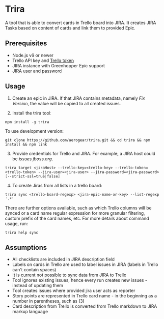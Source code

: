 # Trira

A tool that is able to convert cards in Trello board into JIRA. It creates JIRA Tasks based on content of cards and link them to
provided Epic.

## Prerequisites

* Node.js v6 or newer
* Trello API key and [Trello token](https://developers.trello.com/get-started/start-building)
* JIRA instance with Greenhopper Epic support
* JIRA user and password

## Usage


1. Create an epic in JIRA. If that JIRA contains metadata, namely _Fix Version_, the value will be copied to all created issues.

2. Install the trira tool:

```
npm install -g trira
```

To use development version:
```
git clone https://github.com/aerogear/trira.git && cd trira && npm install && npm link
```

3. Provide credentials for Trello and JIRA. For example, a JIRA host could be _issues.jboss.org_.
```
trira target <jiraHost> --trello-key=<trello-key> --trello-token=<trello-token> --jira-user=<jira-user> --jira-password=<jira-password> [--strict-ssl=true|false]
```

4. To create Jiras from all lists in a trello board:
```
trira sync <trello-board-regexp> <jira-epic-name-or-key> --list-regexp '.*'
```

There are further options available, such as which Trello columns will be synced or a card name regular expression for more granular filtering, custom prefix of the card names, etc. For more details about command usage, run:
```
trira help sync
```

## Assumptions

* All checklists are included in JIRA description field
* Labels on cards in Trello are used to label issues in JIRA (labels in Trello can't contain spaces)
* It is current not possible to sync data from JIRA to Trello
* Tool ignores existing issues, hence every run creates new issues - instead of updating them
* Tool creates issues where provided jira user acts as reporter
* Story points are represented in Trello card name - in the beginning as a number in parentheses, such as (3)
* Card description from Trello is converted from Trello markdown to JIRA markup language
